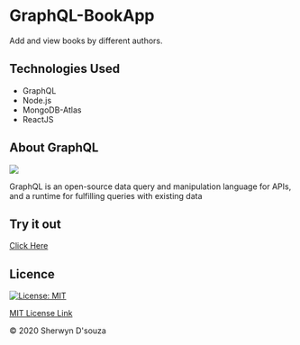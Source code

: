 # GraphQL-BookApp

Add and view books by different authors.

## Technologies Used

<ul>
  <li>GraphQL</li>
  <li>Node.js</li>
  <li>MongoDB-Atlas</li>
  <li>ReactJS</li>
</ul> 

## About GraphQL

<img src="https://miro.medium.com/max/480/1*ZvmbMEmtGR15Xj-eb3osXA.png" />

<p>GraphQL is an open-source data query and manipulation language for APIs, and a runtime for fulfilling queries with existing data</p>

## Try it out

<a href="sherwyn11.github.io/GraphQL-BookApp">Click Here</a>

## Licence

[![License: MIT](https://img.shields.io/badge/License-MIT-yellow.svg)](https://opensource.org/licenses/MIT)

[MIT License Link](https://github.com/sherwyn11/GraphQL-BookApp/blob/master/LICENSE)

&copy; 2020 Sherwyn D'souza 
